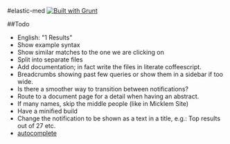 #elastic-med [![Built with Grunt](https://cdn.gruntjs.com/builtwith.png)](http://gruntjs.com/)

##Todo

* English: "1 Results"
* Show example syntax
* Show similar matches to the one we are clicking on
* Split into separate files
* Add documentation; in fact write the files in literate coffeescript.
* Breadcrumbs showing past few queries or show them in a sidebar if too wide.
* Is there a smoother way to transition between notifications?
* Route to a document page for a detail when having an abstract.
* If many names, skip the middle people (like in Micklem Site)
* Have a minified build
* Change the notification to be shown as a text in a title, e.g.: Top results out of 27 etc.
* [autocomplete](http://www.elasticsearch.org/blog/you-complete-me/)